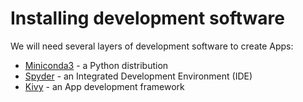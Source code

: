 # Installing development software
We will need several layers of development software to create Apps:
* [Miniconda3](InstallMiniconda3) - a Python distribution
* [Spyder](InstallSpyder) - an Integrated Development Environment (IDE)
* [Kivy](InstallKivy) - an App development framework
